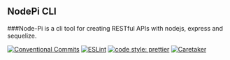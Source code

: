 ## NodePi CLI

###Node-Pi is a cli tool for creating RESTful APIs with nodejs, express and sequelize.

<!-- Badges section here. -->

[![Conventional Commits](https://img.shields.io/badge/Conventional%20Commits-1.0.0-yellow.svg)](https://conventionalcommits.org)
[![ESLint](https://img.shields.io/badge/eslint-airbnb-brightgreen.svg?longCache=true&style=flat)](https://www.npmjs.com/package/eslint-config-airbnb)
[![code style: prettier](https://img.shields.io/badge/code_style-prettier-ff69b4.svg?style=flat-square)](https://github.com/prettier/prettier)
[![Caretaker](https://img.shields.io/badge/caretaker-dhananjaipai-blue.svg?longCache=true&style=flat)](https://github.com/dhananjaipai)
